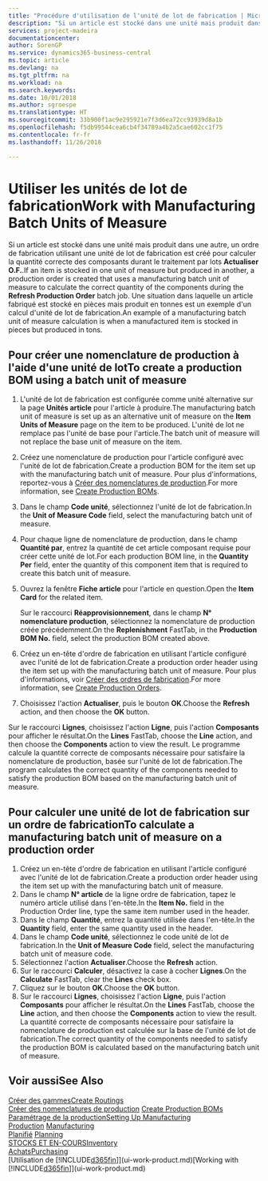 ```yaml
---
title: "Procédure d'utilisation de l'unité de lot de fabrication | Microsoft Docs"
description: "Si un article est stocké dans une unité mais produit dans une autre, l'ordre de fabrication doit utiliser une unité de lot de fabrication pour calculer la quantité correcte des composants. Une situation dans laquelle un article fabriqué est stocké en pièces mais produit en tonnes est un exemple d'un calcul d'unité de lot de fabrication."
services: project-madeira
documentationcenter: 
author: SorenGP
ms.service: dynamics365-business-central
ms.topic: article
ms.devlang: na
ms.tgt_pltfrm: na
ms.workload: na
ms.search.keywords: 
ms.date: 10/01/2018
ms.author: sgroespe
ms.translationtype: HT
ms.sourcegitcommit: 33b900f1ac9e295921e7f3d6ea72cc93939d8a1b
ms.openlocfilehash: f5db99544cea6cb4f34789a4b2a5cae602cc1f75
ms.contentlocale: fr-fr
ms.lasthandoff: 11/26/2018

---
```

# <a name="work-with-manufacturing-batch-units-of-measure"></a><span data-ttu-id="03d4e-104">Utiliser les unités de lot de fabrication</span><span class="sxs-lookup"><span data-stu-id="03d4e-104">Work with Manufacturing Batch Units of Measure</span></span>
<span data-ttu-id="03d4e-105">Si un article est stocké dans une unité mais produit dans une autre, un ordre de fabrication utilisant une unité de lot de fabrication est créé pour calculer la quantité correcte des composants durant le traitement par lots **Actualiser O.F.**.</span><span class="sxs-lookup"><span data-stu-id="03d4e-105">If an item is stocked in one unit of measure but produced in another, a production order is created that uses a manufacturing batch unit of measure to calculate the correct quantity of the components during the **Refresh Production Order** batch job.</span></span> <span data-ttu-id="03d4e-106">Une situation dans laquelle un article fabriqué est stocké en pièces mais produit en tonnes est un exemple d'un calcul d'unité de lot de fabrication.</span><span class="sxs-lookup"><span data-stu-id="03d4e-106">An example of a manufacturing batch unit of measure calculation is when a manufactured item is stocked in pieces but produced in tons.</span></span>  

## <a name="to-create-a-production-bom-using-a-batch-unit-of-measure"></a><span data-ttu-id="03d4e-107">Pour créer une nomenclature de production à l'aide d'une unité de lot</span><span class="sxs-lookup"><span data-stu-id="03d4e-107">To create a production BOM using a batch unit of measure</span></span>  
1.  <span data-ttu-id="03d4e-108">L'unité de lot de fabrication est configurée comme unité alternative sur la page **Unités article** pour l'article à produire.</span><span class="sxs-lookup"><span data-stu-id="03d4e-108">The manufacturing batch unit of measure is set up as an alternative unit of measure on the **Item Units of Measure** page on the item to be produced.</span></span> <span data-ttu-id="03d4e-109">L'unité de lot ne remplace pas l'unité de base pour l'article.</span><span class="sxs-lookup"><span data-stu-id="03d4e-109">The batch unit of measure will not replace the base unit of measure on the item.</span></span>  
2.  <span data-ttu-id="03d4e-110">Créez une nomenclature de production pour l'article configuré avec l'unité de lot de fabrication.</span><span class="sxs-lookup"><span data-stu-id="03d4e-110">Create a production BOM for the item set up with the manufacturing batch unit of measure.</span></span> <span data-ttu-id="03d4e-111">Pour plus d'informations, reportez-vous à [Créer des nomenclatures de production](production-how-to-create-production-boms.md).</span><span class="sxs-lookup"><span data-stu-id="03d4e-111">For more information, see [Create Production BOMs](production-how-to-create-production-boms.md).</span></span>  
3.  <span data-ttu-id="03d4e-112">Dans le champ **Code unité**, sélectionnez l'unité de lot de fabrication.</span><span class="sxs-lookup"><span data-stu-id="03d4e-112">In the **Unit of Measure Code** field, select the manufacturing batch unit of measure.</span></span>  
4.  <span data-ttu-id="03d4e-113">Pour chaque ligne de nomenclature de production, dans le champ **Quantité par**, entrez la quantité de cet article composant requise pour créer cette unité de lot.</span><span class="sxs-lookup"><span data-stu-id="03d4e-113">For each production BOM line, in the **Quantity Per** field, enter the quantity of this component item that is required to create this batch unit of measure.</span></span>  
5.  <span data-ttu-id="03d4e-114">Ouvrez la fenêtre **Fiche article** pour l'article en question.</span><span class="sxs-lookup"><span data-stu-id="03d4e-114">Open the **Item Card** for the related item.</span></span>  

    <span data-ttu-id="03d4e-115">Sur le raccourci **Réapprovisionnement**, dans le champ **N° nomenclature production**, sélectionnez la nomenclature de production créée précédemment.</span><span class="sxs-lookup"><span data-stu-id="03d4e-115">On the **Replenishment** FastTab, in the **Production BOM No.** field, select the production BOM created above.</span></span>  
6.  <span data-ttu-id="03d4e-116">Créez un en-tête d'ordre de fabrication en utilisant l'article configuré avec l'unité de lot de fabrication.</span><span class="sxs-lookup"><span data-stu-id="03d4e-116">Create a production order header using the item set up with the manufacturing batch unit of measure.</span></span> <span data-ttu-id="03d4e-117">Pour plus d'informations, voir [Créer des ordres de fabrication](production-how-to-create-production-orders.md).</span><span class="sxs-lookup"><span data-stu-id="03d4e-117">For more information, see [Create Production Orders](production-how-to-create-production-orders.md).</span></span>  
7.  <span data-ttu-id="03d4e-118">Choisissez l'action **Actualiser**, puis le bouton **OK**.</span><span class="sxs-lookup"><span data-stu-id="03d4e-118">Choose the **Refresh** action, and then choose  the **OK** button.</span></span>  

<span data-ttu-id="03d4e-119">Sur le raccourci **Lignes**, choisissez l'action **Ligne**, puis l'action **Composants** pour afficher le résultat.</span><span class="sxs-lookup"><span data-stu-id="03d4e-119">On the **Lines** FastTab, choose the **Line** action, and then choose the **Components** action to view the result.</span></span> <span data-ttu-id="03d4e-120">Le programme calcule la quantité correcte de composants nécessaire pour satisfaire la nomenclature de production, basée sur l'unité de lot de fabrication.</span><span class="sxs-lookup"><span data-stu-id="03d4e-120">The program calculates the correct quantity of the components needed to satisfy the production BOM based on the manufacturing batch unit of measure.</span></span>  

## <a name="to-calculate-a-manufacturing-batch-unit-of-measure-on-a-production-order"></a><span data-ttu-id="03d4e-121">Pour calculer une unité de lot de fabrication sur un ordre de fabrication</span><span class="sxs-lookup"><span data-stu-id="03d4e-121">To calculate a manufacturing batch unit of measure on a production order</span></span>  
1.  <span data-ttu-id="03d4e-122">Créez un en-tête d'ordre de fabrication en utilisant l'article configuré avec l'unité de lot de fabrication.</span><span class="sxs-lookup"><span data-stu-id="03d4e-122">Create a production order header using the item set up with the manufacturing batch unit of measure.</span></span>  
2.  <span data-ttu-id="03d4e-123">Dans le champ **N° article** de la ligne ordre de fabrication, tapez le numéro article utilisé dans l'en-tête.</span><span class="sxs-lookup"><span data-stu-id="03d4e-123">In the **Item No.** field in the Production Order line, type the same item number used in the header.</span></span>  
3.  <span data-ttu-id="03d4e-124">Dans le champ **Quantité**, entrez la quantité utilisée dans l'en-tête.</span><span class="sxs-lookup"><span data-stu-id="03d4e-124">In the **Quantity** field, enter the same quantity used in the header.</span></span>  
4.  <span data-ttu-id="03d4e-125">Dans le champ **Code unité**, sélectionnez le code unité de lot de fabrication.</span><span class="sxs-lookup"><span data-stu-id="03d4e-125">In the **Unit of Measure Code** field, select the manufacturing batch unit of measure code.</span></span>  
5.  <span data-ttu-id="03d4e-126">Sélectionnez l'action **Actualiser**.</span><span class="sxs-lookup"><span data-stu-id="03d4e-126">Choose the **Refresh** action.</span></span>
6.  <span data-ttu-id="03d4e-127">Sur le raccourci **Calculer**, désactivez la case à cocher **Lignes**.</span><span class="sxs-lookup"><span data-stu-id="03d4e-127">On the **Calculate** FastTab, clear the **Lines** check box.</span></span>  
7.  <span data-ttu-id="03d4e-128">Cliquez sur le bouton **OK**.</span><span class="sxs-lookup"><span data-stu-id="03d4e-128">Choose the **OK** button.</span></span>  
8.  <span data-ttu-id="03d4e-129">Sur le raccourci **Lignes**, choisissez l'action **Ligne**, puis l'action **Composants** pour afficher le résultat.</span><span class="sxs-lookup"><span data-stu-id="03d4e-129">On the **Lines** FastTab, choose the **Line** action, and then choose the **Components** action to view the result.</span></span> <span data-ttu-id="03d4e-130">La quantité correcte de composants nécessaire pour satisfaire la nomenclature de production est calculée sur la base de l'unité de lot de fabrication.</span><span class="sxs-lookup"><span data-stu-id="03d4e-130">The correct quantity of the components needed to satisfy the production BOM is calculated based on the manufacturing batch unit of measure.</span></span>  

## <a name="see-also"></a><span data-ttu-id="03d4e-131">Voir aussi</span><span class="sxs-lookup"><span data-stu-id="03d4e-131">See Also</span></span>  
[<span data-ttu-id="03d4e-132">Créer des gammes</span><span class="sxs-lookup"><span data-stu-id="03d4e-132">Create Routings</span></span>](production-how-to-create-routings.md)  
<span data-ttu-id="03d4e-133">[Créer des nomenclatures de production](production-how-to-create-production-boms.md)   </span><span class="sxs-lookup"><span data-stu-id="03d4e-133">[Create Production BOMs](production-how-to-create-production-boms.md)   </span></span>  
[<span data-ttu-id="03d4e-134">Paramétrage de la production</span><span class="sxs-lookup"><span data-stu-id="03d4e-134">Setting Up Manufacturing</span></span>](production-configure-production-processes.md)  
<span data-ttu-id="03d4e-135">[Production](production-manage-manufacturing.md)  </span><span class="sxs-lookup"><span data-stu-id="03d4e-135">[Manufacturing](production-manage-manufacturing.md)  </span></span>  
<span data-ttu-id="03d4e-136">[Planifié](production-planning.md) </span><span class="sxs-lookup"><span data-stu-id="03d4e-136">[Planning](production-planning.md) </span></span>  
[<span data-ttu-id="03d4e-137">STOCKS ET EN-COURS</span><span class="sxs-lookup"><span data-stu-id="03d4e-137">Inventory</span></span>](inventory-manage-inventory.md)  
[<span data-ttu-id="03d4e-138">Achats</span><span class="sxs-lookup"><span data-stu-id="03d4e-138">Purchasing</span></span>](purchasing-manage-purchasing.md)  
<span data-ttu-id="03d4e-139">[Utilisation de [!INCLUDE[d365fin](includes/d365fin_md.md)]](ui-work-product.md)</span><span class="sxs-lookup"><span data-stu-id="03d4e-139">[Working with [!INCLUDE[d365fin](includes/d365fin_md.md)]](ui-work-product.md)</span></span>  

